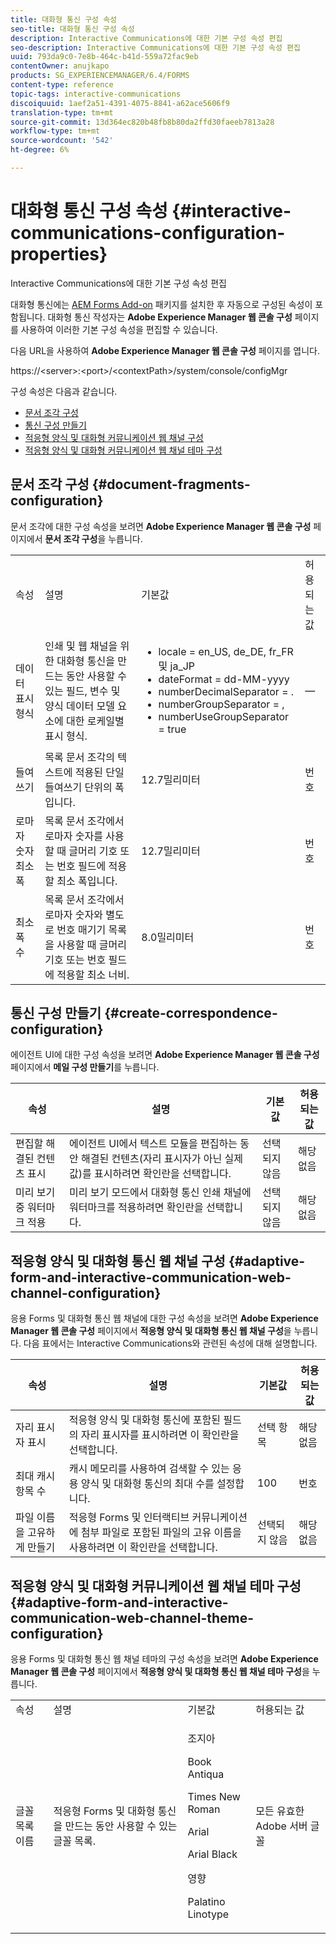 ```yaml
---
title: 대화형 통신 구성 속성
seo-title: 대화형 통신 구성 속성
description: Interactive Communications에 대한 기본 구성 속성 편집
seo-description: Interactive Communications에 대한 기본 구성 속성 편집
uuid: 793da9c0-7e8b-464c-b41d-559a72fac9eb
contentOwner: anujkapo
products: SG_EXPERIENCEMANAGER/6.4/FORMS
content-type: reference
topic-tags: interactive-communications
discoiquuid: 1aef2a51-4391-4075-8841-a62ace5606f9
translation-type: tm+mt
source-git-commit: 13d364ec820b48fb8b80da2ffd30faeeb7813a28
workflow-type: tm+mt
source-wordcount: '542'
ht-degree: 6%

---
```



# 대화형 통신 구성 속성 {#interactive-communications-configuration-properties}

Interactive Communications에 대한 기본 구성 속성 편집

대화형 통신에는 [AEM Forms Add-on](/help/forms/using/installing-configuring-aem-forms-osgi.md) 패키지를 설치한 후 자동으로 구성된 속성이 포함됩니다. 대화형 통신 작성자는 **Adobe Experience Manager 웹 콘솔 구성** 페이지를 사용하여 이러한 기본 구성 속성을 편집할 수 있습니다.

다음 URL을 사용하여 **Adobe Experience Manager 웹 콘솔 구성** 페이지를 엽니다.

https://&lt;server>:&lt;port>/&lt;contextPath>/system/console/configMgr

구성 속성은 다음과 같습니다.

* [문서 조각 구성](#document-fragments-configuration)
* [통신 구성 만들기](#create-correspondence-configuration)
* [적응형 양식 및 대화형 커뮤니케이션 웹 채널 구성](#adaptive-form-and-interactive-communication-web-channel-configuration)
* [적응형 양식 및 대화형 커뮤니케이션 웹 채널 테마 구성](#adaptive-form-and-interactive-communication-web-channel-theme-configuration)

## 문서 조각 구성 {#document-fragments-configuration}

문서 조각에 대한 구성 속성을 보려면 **Adobe Experience Manager 웹 콘솔 구성** 페이지에서 **문서 조각 구성**&#x200B;을 누릅니다.

<table> 
 <tbody> 
  <tr> 
   <td>속성</td> 
   <td>설명</td> 
   <td>기본값</td> 
   <td>허용되는 값</td> 
  </tr> 
  <tr> 
   <td>데이터 표시 형식</td> 
   <td>인쇄 및 웹 채널을 위한 대화형 통신을 만드는 동안 사용할 수 있는 필드, 변수 및 양식 데이터 모델 요소에 대한 로케일별 표시 형식.</td> 
   <td> 
    <ul> 
     <li>locale = en_US, de_DE, fr_FR 및 ja_JP</li> 
     <li>dateFormat = dd-MM-yyyy</li> 
     <li>numberDecimalSeparator = .</li> 
     <li>numberGroupSeparator = ,</li> 
     <li>numberUseGroupSeparator = true</li> 
    </ul> </td> 
   <td><p>—</p> </td> 
  </tr> 
  <tr> 
   <td>들여쓰기</td> 
   <td>목록 문서 조각의 텍스트에 적용된 단일 들여쓰기 단위의 폭입니다.</td> 
   <td>12.7밀리미터</td> 
   <td>번호</td> 
  </tr> 
  <tr> 
   <td>로마자 숫자 최소 폭</td> 
   <td>목록 문서 조각에서 로마자 숫자를 사용할 때 글머리 기호 또는 번호 필드에 적용할 최소 폭입니다. </td> 
   <td>12.7밀리미터</td> 
   <td>번호</td> 
  </tr> 
  <tr> 
   <td>최소 폭 수</td> 
   <td>목록 문서 조각에서 로마자 숫자와 별도로 번호 매기기 목록을 사용할 때 글머리 기호 또는 번호 필드에 적용할 최소 너비.</td> 
   <td>8.0밀리미터</td> 
   <td>번호</td> 
  </tr> 
 </tbody> 
</table>

## 통신 구성 만들기 {#create-correspondence-configuration}

에이전트 UI에 대한 구성 속성을 보려면 **Adobe Experience Manager 웹 콘솔 구성** 페이지에서 **메일 구성 만들기**&#x200B;를 누릅니다.

| 속성 | 설명 | 기본값 | 허용되는 값 |
|---|---|---|---|
| 편집할 해결된 컨텐츠 표시 | 에이전트 UI에서 텍스트 모듈을 편집하는 동안 해결된 컨텐츠(자리 표시자가 아닌 실제 값)를 표시하려면 확인란을 선택합니다. | 선택되지 않음 | 해당 없음 |
| 미리 보기 중 워터마크 적용 | 미리 보기 모드에서 대화형 통신 인쇄 채널에 워터마크를 적용하려면 확인란을 선택합니다. | 선택되지 않음 | 해당 없음 |

## 적응형 양식 및 대화형 통신 웹 채널 구성 {#adaptive-form-and-interactive-communication-web-channel-configuration}

응용 Forms 및 대화형 통신 웹 채널에 대한 구성 속성을 보려면 **Adobe Experience Manager 웹 콘솔 구성** 페이지에서 **적응형 양식 및 대화형 통신 웹 채널 구성**&#x200B;을 누릅니다. 다음 표에서는 Interactive Communications와 관련된 속성에 대해 설명합니다.

| 속성 | 설명 | 기본값 | 허용되는 값 |
|---|---|---|---|
| 자리 표시자 표시 | 적응형 양식 및 대화형 통신에 포함된 필드의 자리 표시자를 표시하려면 이 확인란을 선택합니다. | 선택 항목 | 해당 없음 |
| 최대 캐시 항목 수 | 캐시 메모리를 사용하여 검색할 수 있는 응용 양식 및 대화형 통신의 최대 수를 설정합니다. | 100 | 번호 |
| 파일 이름을 고유하게 만들기 | 적응형 Forms 및 인터랙티브 커뮤니케이션에 첨부 파일로 포함된 파일의 고유 이름을 사용하려면 이 확인란을 선택합니다. | 선택되지 않음 | 해당 없음 |

## 적응형 양식 및 대화형 커뮤니케이션 웹 채널 테마 구성 {#adaptive-form-and-interactive-communication-web-channel-theme-configuration}

응용 Forms 및 대화형 통신 웹 채널 테마의 구성 속성을 보려면 **Adobe Experience Manager 웹 콘솔 구성** 페이지에서 **적응형 양식 및 대화형 통신 웹 채널 테마 구성**&#x200B;을 누릅니다.

<table> 
 <tbody> 
  <tr> 
   <td>속성</td> 
   <td>설명</td> 
   <td>기본값</td> 
   <td>허용되는 값</td> 
  </tr> 
  <tr> 
   <td>글꼴 목록 이름</td> 
   <td>적응형 Forms 및 대화형 통신을 만드는 동안 사용할 수 있는 글꼴 목록.</td> 
   <td><p>조지아</p> <p>Book Antiqua</p> <p>Times New Roman</p> <p>Arial</p> <p>Arial Black</p> <p>영향</p> <p>Palatino Linotype</p> </td> 
   <td>모든 유효한 Adobe 서버 글꼴</td> 
  </tr> 
 </tbody> 
</table>

